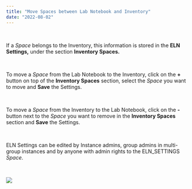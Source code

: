 ```yaml
---
title: "Move Spaces between Lab Notebook and Inventory"
date: "2022-08-02"
---
```


 

If a _Space_ belongs to the Inventory, this information is stored in the **ELN Settings,** under the section **Inventory Spaces.**

 

To move a _Space_ from the Lab Notebook to the Inventory, click on the **+** button on top of the **Inventory Spaces** section, select the _Space_ you want to move and **Save** the Settings.

 

To move a _Space_ from the Inventory to the Lab Notebook, click on the **\-** button next to the _Space_ you want to remove in the **Inventory Spaces** section and **Save** the Settings.

 

ELN Settings can be edited by Instance admins, group admins in multi-group instances and by anyone with admin rights to the ELN\_SETTINGS _Space_.

 

![](https://openbis.ch/wp-content/uploads/2022/02/move-space-to-inventory-1024x426.png)
